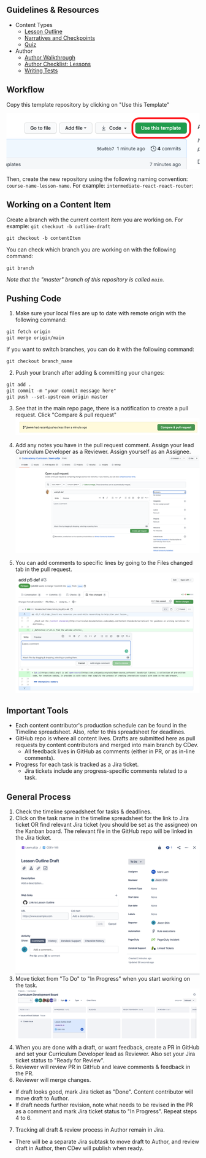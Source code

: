 ## Guidelines & Resources
* Content Types
  * [Lesson Outline](lessons/outline-guidelines.md)
  * [Narratives and Checkpoints](lessons/narratives-and-checkpoints-guidelines.md)
  * [Quiz](quiz.md)
* Author
  * [Author Walkthrough](author-walkthrough.md)
  * [Author Checklist: Lessons](author-checklist.md)
  * [Writing Tests](test.md)

## Workflow

Copy this template repository by clicking on "Use this Template"

![](_img/use-this-template.png)

Then, create the new repository using the following naming convention: `course-name-lesson-name`. For example: `intermediate-react-react-router`:

## Working on a Content Item

Create a branch with the current content item you are working on. For example: `git checkout -b outline-draft`
```
git checkout -b contentItem
```
You can check which branch you are working on with the following command:
```
git branch
```
*Note that the "master" branch of this repository is called `main`.*

## Pushing Code

1. Make sure your local files are up to date with remote origin with the following command:
```
git fetch origin
git merge origin/main
```
If you want to switch branches, you can do it with the following command:
```
git checkout branch_name
```

2. Push your branch after adding & committing your changes:
```
git add .
git commit -m "your commit message here"
git push --set-upstream origin master
```

3. See that in the main repo page, there is a notification to create a pull request. Click "Compare & pull request"
![Image of compare & pull request banner](_img/compare_pr.png)

4. Add any notes you have in the pull request comment. Assign your lead Curriculum Developer as a Reviewer. Assign yourself as an Assignee. 
![Image of PR page](_img/pr_comments.png)

5. You can add comments to specific lines by going to the Files changed tab in the pull request.
![Image of line comment](_img/pr_line_comment.png)

## Important Tools
* Each content contributor's production schedule can be found in the Timeline spreadsheet. Also, refer to this spreadsheet for deadlines.
* GitHub repo is where all content lives. Drafts are submitted here as pull requests by content contributors and merged into main branch by CDev. 
  * All feedback lives in GitHub as comments (either in PR, or as in-line comments).
* Progress for each task is tracked as a Jira ticket.
  * Jira tickets include any progress-specific comments related to a task.

## General Process
1. Check the timeline spreadsheet for tasks & deadlines.
2. Click on the task name in the timeline spreadsheet for the link to Jira ticket OR find relevant Jira ticket (you should be set as the assignee) on the Kanban board. The relevant file in the GitHub repo will be linked in the Jira ticket.
![Image of Jira ticket](_img/jira_ticket.png)
3. Move ticket from "To Do" to "In Progress" when you start working on the task.
![Image of Kanban board, ticket in progress](_img/jira_in_progress.png)
4. When you are done with a draft, or want feedback, create a PR in GitHub and set your Curriculum Developer lead as Reviewer. Also set your Jira ticket status to "Ready for Review".
5. Reviewer will review PR in GitHub and leave comments & feedback in the PR.
6. Reviewer will merge changes.
  * If draft looks good, mark Jira ticket as "Done". Content contributor will move draft to Author.
  * If draft needs further revision, note what needs to be revised in the PR as a comment and mark Jira ticket status to "In Progress". Repeat steps 4 to 6.
7. Tracking all draft & review process in Author remain in Jira.
  * There will be a separate Jira subtask to move draft to Author, and review draft in Author, then CDev will publish when ready.
